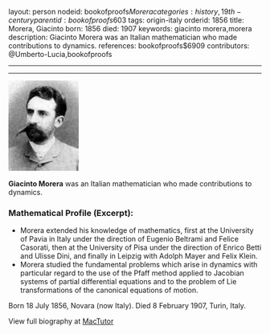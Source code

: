 layout: person
nodeid: bookofproofs$Morera
categories: history,19th-century
parentid: bookofproofs$603
tags: origin-italy
orderid: 1856
title: Morera, Giacinto
born: 1856
died: 1907
keywords: giacinto morera,morera
description: Giacinto Morera was an Italian mathematician who made contributions to dynamics.
references: bookofproofs$6909
contributors: @Umberto-Lucia,bookofproofs

---



---

![Morera.jpg](https://github.com/bookofproofs/bookofproofs.github.io/blob/main/_sources/_assets/images/portraits/Morera.jpg?raw=true)

**Giacinto Morera** was an Italian mathematician who made contributions to dynamics.

### Mathematical Profile (Excerpt):
* Morera extended his knowledge of mathematics, first at the University of Pavia in Italy under the direction of Eugenio Beltrami and Felice Casorati, then at the University of Pisa under the direction of Enrico Betti and Ulisse Dini, and finally in Leipzig with Adolph Mayer and Felix Klein.
* Morera studied the fundamental problems which arise in dynamics with particular regard to the use of the Pfaff method applied to Jacobian systems of partial differential equations and to the problem of Lie transformations of the canonical equations of motion.

Born 18 July 1856, Novara (now Italy). Died 8 February 1907, Turin, Italy.

View full biography at [MacTutor](https://mathshistory.st-andrews.ac.uk/Biographies/Morera/)
